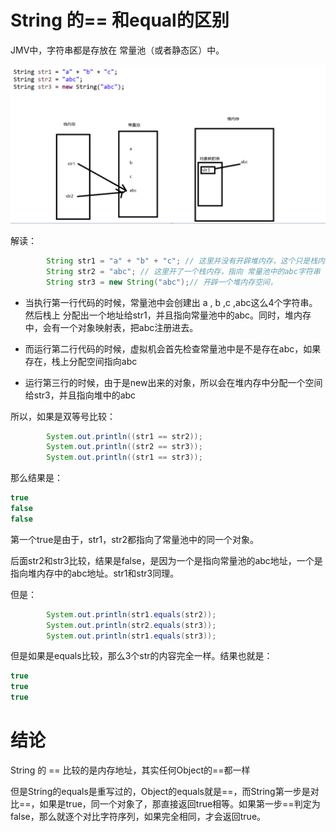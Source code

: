 # String 的== 和equal的区别

JMV中，字符串都是存放在  常量池（或者静态区）中。

<img src="String的==和equal的区别.assets/image-20200410162359884.png" alt="image-20200410162359884" style="zoom: 67%;" />

解读：

```java
		String str1 = "a" + "b" + "c"; // 这里并没有开辟堆内存，这个只是栈内存，指向常量池的abc字符串
		String str2 = "abc"; // 这里开了一个栈内存，指向 常量池中的abc字符串
		String str3 = new String("abc");// 开辟一个堆内存空间，
```

- 当执行第一行代码的时候，常量池中会创建出 a , b ,c ,abc这么4个字符串。然后栈上 分配出一个地址给str1，并且指向常量池中的abc。同时，堆内存中，会有一个对象映射表，把abc注册进去。

- 而运行第二行代码的时候，虚拟机会首先检查常量池中是不是存在abc，如果存在，栈上分配空间指向abc
- 运行第三行的时候，由于是new出来的对象，所以会在堆内存中分配一个空间给str3，并且指向堆中的abc

所以，如果是双等号比较：

```java
		System.out.println((str1 == str2));
		System.out.println((str2 == str3));
		System.out.println((str1 == str3));
```

那么结果是：

```java
true
false
false
```

第一个true是由于，str1，str2都指向了常量池中的同一个对象。

后面str2和str3比较，结果是false，是因为一个是指向常量池的abc地址，一个是指向堆内存中的abc地址。str1和str3同理。

但是：

```java
		System.out.println(str1.equals(str2));
		System.out.println(str2.equals(str3));
		System.out.println(str1.equals(str3));
```

但是如果是equals比较，那么3个str的内容完全一样。结果也就是：

```java
true
true
true
```

# 结论

String 的 == 比较的是内存地址，其实任何Object的==都一样

但是String的equals是重写过的，Object的equals就是==，而String第一步是对比==，如果是true，同一个对象了，那直接返回true相等。如果第一步==判定为false，那么就逐个对比字符序列，如果完全相同，才会返回true。

